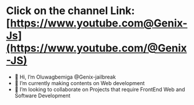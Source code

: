 # Click on the channel Link: [https://www.youtube.com@Genix-Js](https://www.youtube.com/@Genix-JS)

- 👋 Hi, I’m Oluwagbemiga @Genix-jailbreak
- 🌱 I’m currently making contents on Web development
- 💞️ I’m looking to collaborate on Projects that require FrontEnd Web and Software Development

<!---
Genix-jailbreak/Genix-jailbreak is a ✨ special ✨ repository because its `README.md` (this file) appears on your GitHub profile.
You can click the Preview link to take a look at your changes.
--->
